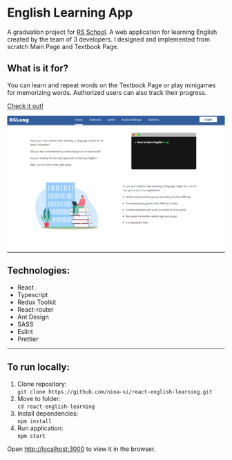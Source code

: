 # English Learning App

A graduation project for [RS School](https://rs.school/). A web application for learning English created by the team of 3 developers. I designed and implemented from scratch Main Page and Textbook Page.

## What is it for?

You can learn and repeat words on the Textbook Page or play minigames for memorizing words. Authorized users can also track their progress.

[Check it out!](https://rslang-v-yelina.netlify.app/)

![preview](./src/assets/image/main-page.png)

---

## Technologies:

- React
- Typescript
- Redux Toolkit
- React-router
- Ant Design
- SASS
- Eslint
- Prettier

---

## To run locally:

1. Clone repository:  
   `git clone https://github.com/nina-si/react-english-learning.git`
2. Move to folder:  
   `cd react-english-learning`
3. Install dependencies:  
   `npm install`
4. Run application:  
   `npm start`

Open [http://localhost:3000](http://localhost:3000) to view it in the browser.
